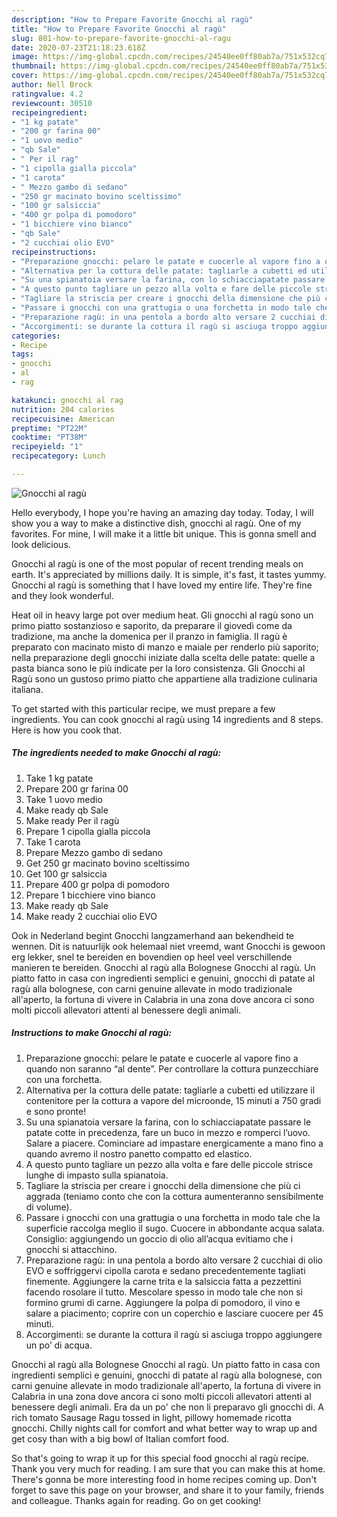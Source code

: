 ```yaml
---
description: "How to Prepare Favorite Gnocchi al ragù"
title: "How to Prepare Favorite Gnocchi al ragù"
slug: 801-how-to-prepare-favorite-gnocchi-al-ragu
date: 2020-07-23T21:18:23.618Z
image: https://img-global.cpcdn.com/recipes/24540ee0ff80ab7a/751x532cq70/gnocchi-al-ragu-recipe-main-photo.jpg
thumbnail: https://img-global.cpcdn.com/recipes/24540ee0ff80ab7a/751x532cq70/gnocchi-al-ragu-recipe-main-photo.jpg
cover: https://img-global.cpcdn.com/recipes/24540ee0ff80ab7a/751x532cq70/gnocchi-al-ragu-recipe-main-photo.jpg
author: Nell Brock
ratingvalue: 4.2
reviewcount: 30510
recipeingredient:
- "1 kg patate"
- "200 gr farina 00"
- "1 uovo medio"
- "qb Sale"
- " Per il rag"
- "1 cipolla gialla piccola"
- "1 carota"
- " Mezzo gambo di sedano"
- "250 gr macinato bovino sceltissimo"
- "100 gr salsiccia"
- "400 gr polpa di pomodoro"
- "1 bicchiere vino bianco"
- "qb Sale"
- "2 cucchiai olio EVO"
recipeinstructions:
- "Preparazione gnocchi: pelare le patate e cuocerle al vapore fino a quando non saranno “al dente”. Per controllare la cottura punzecchiare con una forchetta."
- "Alternativa per la cottura delle patate: tagliarle a cubetti ed utilizzare il contenitore per la cottura a vapore del microonde, 15 minuti a 750 gradi e sono pronte!"
- "Su una spianatoia versare la farina, con lo schiacciapatate passare le patate cotte in precedenza, fare un buco in mezzo e romperci l’uovo. Salare a piacere. Cominciare ad impastare energicamente a mano fino a quando avremo il nostro panetto compatto ed elastico."
- "A questo punto tagliare un pezzo alla volta e fare delle piccole strisce lunghe di impasto sulla spianatoia."
- "Tagliare la striscia per creare i gnocchi della dimensione che più ci aggrada (teniamo conto che con la cottura aumenteranno sensibilmente di volume)."
- "Passare i gnocchi con una grattugia o una forchetta in modo tale che la superficie raccolga meglio il sugo. Cuocere in abbondante acqua salata. Consiglio: aggiungendo un goccio di olio all’acqua evitiamo che i gnocchi si attacchino."
- "Preparazione ragù: in una pentola a bordo alto versare 2 cucchiai di olio EVO e soffriggervi cipolla carota e sedano precedentemente tagliati finemente. Aggiungere la carne trita e la salsiccia fatta a pezzettini facendo rosolare il tutto. Mescolare spesso in modo tale che non si formino grumi di carne. Aggiungere la polpa di pomodoro, il vino e salare a piacimento; coprire con un coperchio e lasciare cuocere per 45 minuti."
- "Accorgimenti: se durante la cottura il ragù si asciuga troppo aggiungere un po’ di acqua."
categories:
- Recipe
tags:
- gnocchi
- al
- rag

katakunci: gnocchi al rag 
nutrition: 204 calories
recipecuisine: American
preptime: "PT22M"
cooktime: "PT38M"
recipeyield: "1"
recipecategory: Lunch

---
```



![Gnocchi al ragù](https://img-global.cpcdn.com/recipes/24540ee0ff80ab7a/751x532cq70/gnocchi-al-ragu-recipe-main-photo.jpg)

Hello everybody, I hope you're having an amazing day today. Today, I will show you a way to make a distinctive dish, gnocchi al ragù. One of my favorites. For mine, I will make it a little bit unique. This is gonna smell and look delicious.

Gnocchi al ragù is one of the most popular of recent trending meals on earth. It's appreciated by millions daily. It is simple, it's fast, it tastes yummy. Gnocchi al ragù is something that I have loved my entire life. They're fine and they look wonderful.

Heat oil in heavy large pot over medium heat. Gli gnocchi al ragù sono un primo piatto sostanzioso e saporito, da preparare il giovedì come da tradizione, ma anche la domenica per il pranzo in famiglia. Il ragù è preparato con macinato misto di manzo e maiale per renderlo più saporito; nella preparazione degli gnocchi iniziate dalla scelta delle patate: quelle a pasta bianca sono le più indicate per la loro consistenza. Gli Gnocchi al Ragù sono un gustoso primo piatto che appartiene alla tradizione culinaria italiana.


To get started with this particular recipe, we must prepare a few ingredients. You can cook gnocchi al ragù using 14 ingredients and 8 steps. Here is how you cook that.

<!--inarticleads1-->

##### The ingredients needed to make Gnocchi al ragù:

1. Take 1 kg patate
1. Prepare 200 gr farina 00
1. Take 1 uovo medio
1. Make ready qb Sale
1. Make ready  Per il ragù
1. Prepare 1 cipolla gialla piccola
1. Take 1 carota
1. Prepare  Mezzo gambo di sedano
1. Get 250 gr macinato bovino sceltissimo
1. Get 100 gr salsiccia
1. Prepare 400 gr polpa di pomodoro
1. Prepare 1 bicchiere vino bianco
1. Make ready qb Sale
1. Make ready 2 cucchiai olio EVO


Ook in Nederland begint Gnocchi langzamerhand aan bekendheid te wennen. Dit is natuurlijk ook helemaal niet vreemd, want Gnocchi is gewoon erg lekker, snel te bereiden en bovendien op heel veel verschillende manieren te bereiden. Gnocchi al ragù alla Bolognese Gnocchi al ragù. Un piatto fatto in casa con ingredienti semplici e genuini, gnocchi di patate al ragù alla bolognese, con carni genuine allevate in modo tradizionale all&#39;aperto, la fortuna di vivere in Calabria in una zona dove ancora ci sono molti piccoli allevatori attenti al benessere degli animali. 

<!--inarticleads2-->

##### Instructions to make Gnocchi al ragù:

1. Preparazione gnocchi: pelare le patate e cuocerle al vapore fino a quando non saranno “al dente”. Per controllare la cottura punzecchiare con una forchetta.
1. Alternativa per la cottura delle patate: tagliarle a cubetti ed utilizzare il contenitore per la cottura a vapore del microonde, 15 minuti a 750 gradi e sono pronte!
1. Su una spianatoia versare la farina, con lo schiacciapatate passare le patate cotte in precedenza, fare un buco in mezzo e romperci l’uovo. Salare a piacere. Cominciare ad impastare energicamente a mano fino a quando avremo il nostro panetto compatto ed elastico.
1. A questo punto tagliare un pezzo alla volta e fare delle piccole strisce lunghe di impasto sulla spianatoia.
1. Tagliare la striscia per creare i gnocchi della dimensione che più ci aggrada (teniamo conto che con la cottura aumenteranno sensibilmente di volume).
1. Passare i gnocchi con una grattugia o una forchetta in modo tale che la superficie raccolga meglio il sugo. Cuocere in abbondante acqua salata. Consiglio: aggiungendo un goccio di olio all’acqua evitiamo che i gnocchi si attacchino.
1. Preparazione ragù: in una pentola a bordo alto versare 2 cucchiai di olio EVO e soffriggervi cipolla carota e sedano precedentemente tagliati finemente. Aggiungere la carne trita e la salsiccia fatta a pezzettini facendo rosolare il tutto. Mescolare spesso in modo tale che non si formino grumi di carne. Aggiungere la polpa di pomodoro, il vino e salare a piacimento; coprire con un coperchio e lasciare cuocere per 45 minuti.
1. Accorgimenti: se durante la cottura il ragù si asciuga troppo aggiungere un po’ di acqua.


Gnocchi al ragù alla Bolognese Gnocchi al ragù. Un piatto fatto in casa con ingredienti semplici e genuini, gnocchi di patate al ragù alla bolognese, con carni genuine allevate in modo tradizionale all&#39;aperto, la fortuna di vivere in Calabria in una zona dove ancora ci sono molti piccoli allevatori attenti al benessere degli animali. Era da un po&#39; che non li preparavo gli gnocchi di. A rich tomato Sausage Ragu tossed in light, pillowy homemade ricotta gnocchi. Chilly nights call for comfort and what better way to wrap up and get cosy than with a big bowl of Italian comfort food. 

So that's going to wrap it up for this special food gnocchi al ragù recipe. Thank you very much for reading. I am sure that you can make this at home. There's gonna be more interesting food in home recipes coming up. Don't forget to save this page on your browser, and share it to your family, friends and colleague. Thanks again for reading. Go on get cooking!
